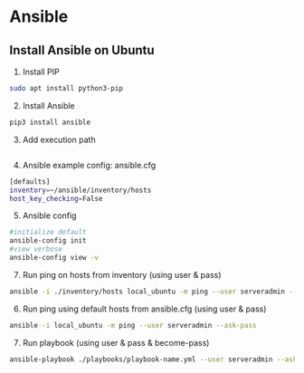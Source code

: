 # Ansible
## Install Ansible on Ubuntu
1. Install PIP
```bash
sudo apt install python3-pip
```
2. Install Ansible
```bash
pip3 install ansible
```
3. Add execution path
```bash

```
4. Ansible example config: ansible.cfg
```bash
[defaults]
inventory=~/ansible/inventory/hosts
host_key_checking=False
```
5. Ansible config
```bash
#initialize default
ansible-config init
#view verbose
ansible-config view -v
```
7. Run ping on hosts from inventory (using user & pass)
```bash
ansible -i ./inventory/hosts local_ubuntu -m ping --user serveradmin --ask-pass
```
6. Run ping using default hosts from ansible.cfg (using user & pass)
```bash
ansible -i local_ubuntu -m ping --user serveradmin --ask-pass
```
7. Run playbook (using user & pass & become-pass)
```bash
ansible-playbook ./playbooks/playbook-name.yml --user serveradmin --ask-pass --ask-become-pass
```
